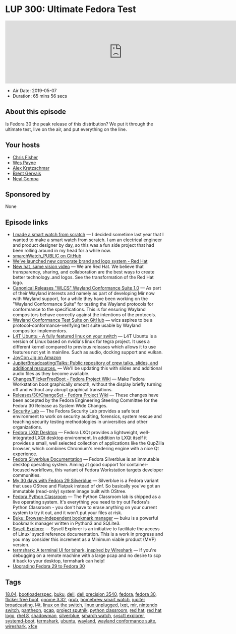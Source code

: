 # LUP 300: Ultimate Fedora Test

<iframe src="https://player.fireside.fm/v2/RUkczH-V+82aaVxzO?theme=dark" width="740" height="200" frameborder="0" scrolling="no"></iframe>

* Air Date: 2019-05-07
* Duration: 65 mins 56 secs

## About this episode

Is Fedora 30 the peak release of this distribution? We put it through the ultimate test, live on the air, and put everything on the line.

## Your hosts
* [Chris Fisher](https://linuxunplugged.com/hosts/chrislas)
* [Wes Payne](https://linuxunplugged.com/hosts/wes)
* [Alex Kretzschmar](https://linuxunplugged.com/guests/alexktz)
* [Brent Gervais](https://linuxunplugged.com/guests/brentgervais)
* [Neal Gompa](https://linuxunplugged.com/guests/nealgompa)

## Sponsored by

None



## Episode links

  * [I made a smart watch from scratch](https://imgur.com/a/FSBwD3g "I made a smart watch from scratch") — I decided sometime last year that I wanted to make a smart watch from scratch. I am an electrical engineer and product designer by day, so this was a fun side project that had been rolling around in my head for a while now.
  * [smarchWatch_PUBLIC on GitHub](https://github.com/S-March/smarchWatch_PUBLIC "smarchWatch_PUBLIC on GitHub")
  * [We’ve launched new corporate brand and logo system - Red Hat](https://www.redhat.com/en/about/brand/new-brand "We’ve launched new corporate brand and logo system - Red Hat")
  * [New hat, same vision video](https://www.youtube.com/watch?time_continue=21&v=VBtTSkxNcGo "New hat, same vision video") — We are Red Hat. We believe that transparency, sharing, and collaboration are the best ways to create better technology..and logos. See the transformation of the Red Hat logo.
  * [Canonical Releases "WLCS" Wayland Conformance Suite 1.0](https://www.phoronix.com/scan.php?page=news_item&px=Wayland-Conformance-Suite-1.0 "Canonical Releases ") — As part of their Wayland interests and namely as part of developing Mir now with Wayland support, for a while they have been working on the "Wayland Conformance Suite" for testing the Wayland protocols for conformance to the specifications. This is for ensuring Wayland compositors behave correctly against the intentions of the protocols.
  * [Wayland Conformance Test Suite on GitHub](https://github.com/MirServer/wlcs "Wayland Conformance Test Suite on GitHub") — wlcs aspires to be a protocol-conformance-verifying test suite usable by Wayland compositor implementors. 
  * [L4T Ubuntu - A fully featured linux on your switch](https://gbatemp.net/threads/l4t-ubuntu-a-fully-featured-linux-on-your-switch.537301/ "L4T Ubuntu - A fully featured linux on your switch") — L4T Ubuntu is a version of Linux based on nvidia's linux for tegra project. It uses a different kernel compared to previous releases which allows it to use features not yet in mainline. Such as audio, docking support and vulkan.
  * [JoyCon Jig on Amazon](https://www.amazon.com/Cochanvie-Recovery-Connector-Modification-3D-Printed/dp/B07FQ6NTVV "JoyCon Jig on Amazon")
  * [JupiterBroadcasting/Talks: Public repository of crew talks, slides, and additional resources.](https://github.com/JupiterBroadcasting/Talks "JupiterBroadcasting/Talks: Public repository of crew talks, slides, and additional resources.") — We'll be updating this with slides and additional audio files as they become available. 
  * [Changes/FlickerFreeBoot - Fedora Project Wiki](https://fedoraproject.org/wiki/Changes/FlickerFreeBoot "Changes/FlickerFreeBoot - Fedora Project Wiki") — Make Fedora Workstation boot graphically smooth, without the display briefly turning off and without any abrupt graphical transitions.
  * [Releases/30/ChangeSet - Fedora Project Wiki](https://fedoraproject.org/wiki/Releases/30/ChangeSet "Releases/30/ChangeSet - Fedora Project Wiki") — These changes have been accepted by the Fedora Engineering Steering Committee for the Fedora 30 Release as System Wide Changes. 
  * [Security Lab](https://labs.fedoraproject.org/en/security/ "Security Lab") — The Fedora Security Lab provides a safe test environment to work on security auditing, forensics, system rescue and teaching security testing methodologies in universities and other organizations. 
  * [Fedora LXQt Desktop](https://spins.fedoraproject.org/en/lxqt/ "Fedora LXQt Desktop") — Fedora LXQt provides a lightweight, well-integrated LXQt desktop environment. In addition to LXQt itself it provides a small, well selected collection of applications like the QupZilla browser, which combines Chromium's rendering engine with a nice Qt experience.
  * [Fedora Silverblue Documentation](https://docs.fedoraproject.org/en-US/fedora-silverblue/ "Fedora Silverblue Documentation") — Fedora Silverblue is an immutable desktop operating system. Aiming at good support for container-focused workflows, this variant of Fedora Workstation targets developer communities. 
  * [My 30 days with Fedora 29 Silverblue](https://preemptable.org/post/2019/03/14/fedora-29-silverblue-review "My 30 days with Fedora 29 Silverblue") — Silverblue is a Fedora variant that uses OStree and Flatpak instead of dnf. So basically you've got an immutable (read-only) system image built with OStree.
  * [Fedora Python Classroom](https://labs.fedoraproject.org/python-classroom/download/index.html "Fedora Python Classroom") — The Python Classroom lab is shipped as a live operating system. It's everything you need to try out Fedora's Python Classroom - you don't have to erase anything on your current system to try it out, and it won't put your files at risk. 
  * [Buku: Browser-independent bookmark manager](https://github.com/jarun/Buku "Buku: Browser-independent bookmark manager") — buku is a powerful bookmark manager written in Python3 and SQLite3.
  * [Sysctl Explorer](https://sysctl-explorer.net/ "Sysctl Explorer") — Sysctl Explorer is an initiative to facilitate the access of Linux' sysctl reference documentation. This is a work in progress and you may consider this increment as a Minimum viable product (MVP) version. 
  * [termshark: A terminal UI for tshark, inspired by Wireshark](https://github.com/gcla/termshark "termshark: A terminal UI for tshark, inspired by Wireshark") — If you're debugging on a remote machine with a large pcap and no desire to scp it back to your desktop, termshark can help!
  * [Upgrading Fedora 29 to Fedora 30](https://fedoramagazine.org/upgrading-fedora-29-to-fedora-30/ "Upgrading Fedora 29 to Fedora 30")



## Tags

[18.04](https://linuxunplugged.com/tags/18.04), [bootloaderspec](https://linuxunplugged.com/tags/bootloaderspec), [buku](https://linuxunplugged.com/tags/buku), [dell](https://linuxunplugged.com/tags/dell), [dell precision 3540](https://linuxunplugged.com/tags/dell%20precision%203540), [fedora](https://linuxunplugged.com/tags/fedora), [fedora 30](https://linuxunplugged.com/tags/fedora%2030), [flicker free boot](https://linuxunplugged.com/tags/flicker%20free%20boot), [gnome 3.32](https://linuxunplugged.com/tags/gnome%203.32), [grub](https://linuxunplugged.com/tags/grub), [homebrew smart watch](https://linuxunplugged.com/tags/homebrew%20smart%20watch), [jupiter broadcasting](https://linuxunplugged.com/tags/jupiter%20broadcasting), [l4t](https://linuxunplugged.com/tags/l4t), [linux on the switch](https://linuxunplugged.com/tags/linux%20on%20the%20switch), [linux unplugged](https://linuxunplugged.com/tags/linux%20unplugged), [lxqt](https://linuxunplugged.com/tags/lxqt), [mir](https://linuxunplugged.com/tags/mir), [nintendo switch](https://linuxunplugged.com/tags/nintendo%20switch), [pantheon](https://linuxunplugged.com/tags/pantheon), [pcap](https://linuxunplugged.com/tags/pcap), [project sputnik](https://linuxunplugged.com/tags/project%20sputnik), [python classroom](https://linuxunplugged.com/tags/python%20classroom), [red hat](https://linuxunplugged.com/tags/red%20hat), [red hat logo](https://linuxunplugged.com/tags/red%20hat%20logo), [rhel 8](https://linuxunplugged.com/tags/rhel%208), [shadowman](https://linuxunplugged.com/tags/shadowman), [silverblue](https://linuxunplugged.com/tags/silverblue), [smarch watch](https://linuxunplugged.com/tags/smarch%20watch), [sysctl explorer](https://linuxunplugged.com/tags/sysctl%20explorer), [systemd-boot](https://linuxunplugged.com/tags/systemd-boot), [termshark](https://linuxunplugged.com/tags/termshark), [ubuntu](https://linuxunplugged.com/tags/ubuntu), [wayland](https://linuxunplugged.com/tags/wayland), [wayland conformance suite](https://linuxunplugged.com/tags/wayland%20conformance%20suite), [wireshark](https://linuxunplugged.com/tags/wireshark), [xfce](https://linuxunplugged.com/tags/xfce)